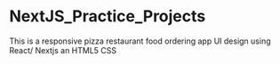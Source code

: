 # NextJS_Practice_Projects

This is a responsive pizza restaurant food ordering app UI design using React/ Nextjs an HTML5 CSS

